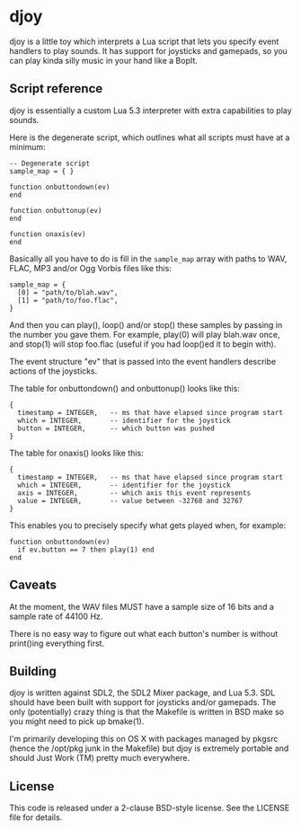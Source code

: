 # djoy

djoy is a little toy which interprets a Lua script that lets you specify
event handlers to play sounds. It has support for joysticks and gamepads, so
you can play kinda silly music in your hand like a BopIt.


## Script reference

djoy is essentially a custom Lua 5.3 interpreter with extra capabilities to
play sounds.

Here is the degenerate script, which outlines what all scripts must have at
a minimum:

    -- Degenerate script
    sample_map = { }

    function onbuttondown(ev)
    end

    function onbuttonup(ev)
    end

    function onaxis(ev)
    end

Basically all you have to do is fill in the `sample_map` array with paths to
WAV, FLAC, MP3 and/or Ogg Vorbis files like this:

    sample_map = {
      [0] = "path/to/blah.wav",
      [1] = "path/to/foo.flac",
    }

And then you can play(), loop() and/or stop() these samples by passing in
the number you gave them. For example, play(0) will play blah.wav once, and
stop(1) will stop foo.flac (useful if you had loop()ed it to begin with).

The event structure "ev" that is passed into the event handlers describe
actions of the joysticks.

The table for onbuttondown() and onbuttonup() looks like this:

    {
      timestamp = INTEGER,   -- ms that have elapsed since program start
      which = INTEGER,       -- identifier for the joystick
      button = INTEGER,      -- which button was pushed
    }

The table for onaxis() looks like this:

    {
      timestamp = INTEGER,   -- ms that have elapsed since program start
      which = INTEGER,       -- identifier for the joystick
      axis = INTEGER,        -- which axis this event represents
      value = INTEGER,       -- value between -32768 and 32767
    }

This enables you to precisely specify what gets played when, for example:

    function onbuttondown(ev)
      if ev.button == 7 then play(1) end
    end


## Caveats

At the moment, the WAV files MUST have a sample size of 16 bits and a sample
rate of 44100 Hz.

There is no easy way to figure out what each button's number is without
print()ing everything first.


## Building

djoy is written against SDL2, the SDL2 Mixer package, and Lua 5.3. SDL
should have been built with support for joysticks and/or gamepads. The only
(potentially) crazy thing is that the Makefile is written in BSD make so you
might need to pick up bmake(1).

I'm primarily developing this on OS X with packages managed by pkgsrc (hence
the /opt/pkg junk in the Makefile) but djoy is extremely portable and should
Just Work (TM) pretty much everywhere.


## License

This code is released under a 2-clause BSD-style license. See the LICENSE
file for details.
